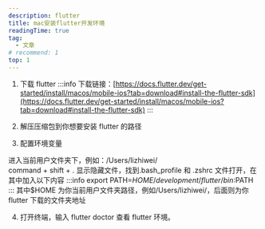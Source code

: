 ```yaml
---
description: flutter
title: mac安装flutter开发环境
readingTime: true
tag:
  - 文章
# recommend: 1
top: 1
---
```


1. 下载 flutter
   :::info
   下载链接：[https://docs.flutter.dev/get-started/install/macos/mobile-ios?tab=download#install-the-flutter-sdk](https://docs.flutter.dev/get-started/install/macos/mobile-ios?tab=download#install-the-flutter-sdk)
   :::

2. 解压压缩包到你想要安装 flutter 的路径
3. 配置环境变量

进入当前用户文件夹下，例如：/Users/lizhiwei/<br />command + shift + . 显示隐藏文件，找到.bash_profile 和 .zshrc 文件打开，在其中加入以下内容
:::info
export PATH=$HOME/development/flutter/bin:$PATH
:::
其中$HOME 为你当前用户文件夹路径，例如/Users/lizhiwei/，后面则为你 flutter 下载的文件夹地址

4. 打开终端，输入 flutter doctor 查看 flutter 环境。
